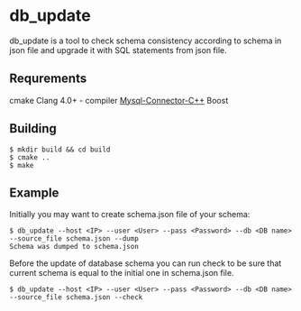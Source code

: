 # db_update

db_update is a tool to check schema consistency according to schema in json file and upgrade it with
SQL statements from json file.

## Requrements

cmake
Clang 4.0+ - compiler
[Mysql-Connector-C++](https://github.com/mysql/mysql-connector-cpp)
Boost

## Building

```
$ mkdir build && cd build
$ cmake ..
$ make
```

## Example

Initially you may want to create schema.json file of your schema:

```
$ db_update --host <IP> --user <User> --pass <Password> --db <DB name> --source_file schema.json --dump
Schema was dumped to schema.json
```

Before the update of database schema you can run check to be sure that current schema is equal to
the initial one in schema.json file.

```
$ db_update --host <IP> --user <User> --pass <Password> --db <DB name> --source_file schema.json --check
```
